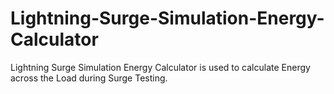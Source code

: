 # Lightning-Surge-Simulation-Energy-Calculator
Lightning Surge Simulation Energy Calculator is used to calculate Energy across the Load during Surge Testing.
